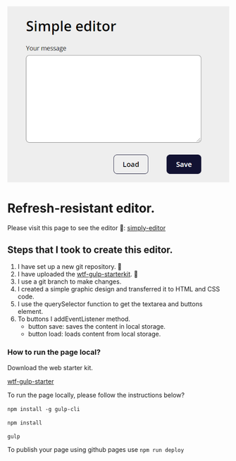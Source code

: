 ![screenshot editor](gh/simply-editor.png)

# Refresh-resistant editor.

Please visit this page to see the editor 🧐: [simply-editor](https://przemekjuzwiszin.github.io/simple-editor)


## Steps that I took to create this editor.
1. I have set up a new git repository. 🧬
2. I have uploaded the [wtf-gulp-starterkit](https://github.com/maciejkorsan/wtf-gulp-starter). 🧰
3. I use a git branch to make changes.
4. I created a simple graphic design and transferred it to HTML and CSS code.
5. I use the querySelector function to get the textarea and buttons element.
6. To buttons I addEventListener method.
    - button save: saves the content in local storage.
    - button load: loads content from local storage.


### How to run the page local?
Download the web starter kit.

[wtf-gulp-starter](https://github.com/maciejkorsan/wtf-gulp-starter)

To run the page locally, please follow the instructions below?

`npm install -g gulp-cli`

`npm install`

`gulp`

To publish your page using github pages use `npm run deploy`
